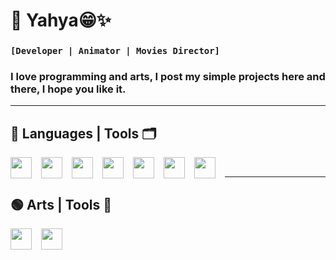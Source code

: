# 🔵 Yahya😁✨

### **`[Developer | Animator | Movies Director]`**

### I love programming and arts, I post my simple projects here and there, I hope you like it.

---

## 🔴 Languages | Tools 🗂️

<img align="left" width="34px" style="padding-right:12px;" src="https://cdn.jsdelivr.net/gh/devicons/devicon/icons/javascript/javascript-plain.svg" />
<img align="left" width="34px" style="padding-right:12px;" src="https://cdn.jsdelivr.net/gh/devicons/devicon/icons/html5/html5-plain.svg" />
<img align="left" width="34px" style="padding-right:12px;" src="https://cdn.jsdelivr.net/gh/devicons/devicon/icons/css3/css3-plain.svg" />
<img align="left" width="34px" style="padding-right:12px;" src="https://cdn.jsdelivr.net/gh/devicons/devicon/icons/nodejs/nodejs-plain.svg" />
<img align="left" width="34px" style="padding-right:12px;" src="https://cdn.jsdelivr.net/gh/devicons/devicon/icons/react/react-original.svg" />
<img align="left" width="34px" style="padding-right:12px;" src="https://cdn.jsdelivr.net/gh/devicons/devicon/icons/mongodb/mongodb-plain-wordmark.svg" />
<img align="left" width="34px" style="padding-right:12px;" src="https://cdn.jsdelivr.net/gh/devicons/devicon/icons/github/github-original.svg" />
<br/>

---

## 🟢 Arts | Tools 🎨

<img align="left" width="34px" style="padding-right:12px;" src="https://cdn.jsdelivr.net/gh/devicons/devicon/icons/blender/blender-original.svg" />
<img align="left" width="34px" style="padding-right:12px;" src="https://cdn.jsdelivr.net/gh/devicons/devicon/icons/photoshop/photoshop-plain.svg" />
